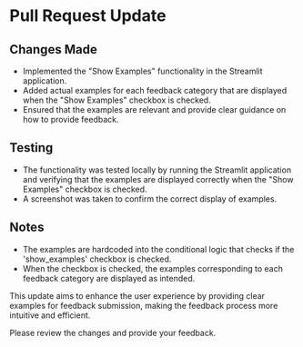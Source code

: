 # Pull Request Update

## Changes Made
- Implemented the "Show Examples" functionality in the Streamlit application.
- Added actual examples for each feedback category that are displayed when the "Show Examples" checkbox is checked.
- Ensured that the examples are relevant and provide clear guidance on how to provide feedback.

## Testing
- The functionality was tested locally by running the Streamlit application and verifying that the examples are displayed correctly when the "Show Examples" checkbox is checked.
- A screenshot was taken to confirm the correct display of examples.

## Notes
- The examples are hardcoded into the conditional logic that checks if the 'show_examples' checkbox is checked.
- When the checkbox is checked, the examples corresponding to each feedback category are displayed as intended.

This update aims to enhance the user experience by providing clear examples for feedback submission, making the feedback process more intuitive and efficient.

Please review the changes and provide your feedback.
